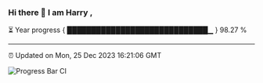 ### Hi there 👋 I am Harry , 

⏳ Year progress { █████████████████████████████▁ } 98.27 %

---

⏰ Updated on Mon, 25 Dec 2023 16:21:06 GMT

![Progress Bar CI](https://github.com/duykhang68/duykhang68/workflows/Progress%20Bar%20CI/badge.svg)
